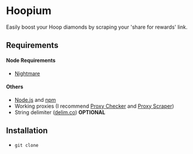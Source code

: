 # Hoopium
Easily boost your Hoop diamonds by scraping your 'share for rewards' link.

## Requirements
#### Node Requirements
* [Nightmare](https://www.npmjs.com/package/nightmare)
#### Others
* [Node.js](https://nodejs.org/en/download/) and [npm](https://www.npmjs.com/)
* Working proxies (I recommend [Proxy Checker](https://checkerproxy.net/) and [Proxy Scraper](https://proxyscrape.com/free-proxy-list))
* String delimiter ([delim.co](https://delim.co/)) **OPTIONAL**

## Installation
* `git clone `
